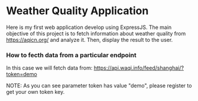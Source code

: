 # Weather Quality Application
Here is my first web application develop using ExpressJS. The main objective of this project is to fetch information about weather quality from https://aqicn.org/ and analyze it. Then, display the result to the user.

### How to fecth data from a particular endpoint

In this case we will fetch data from: https://api.waqi.info/feed/shanghai/?token=demo

NOTE: As you can see parameter token has value "demo", please register to get your own token key.
